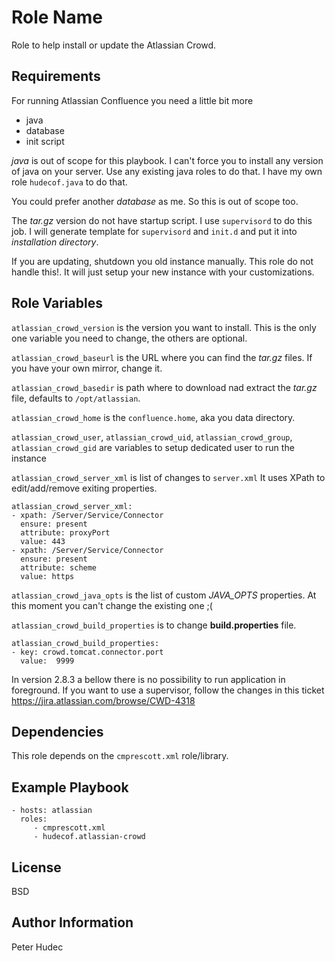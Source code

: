 # Role Name

Role to help install or update the Atlassian Crowd.

## Requirements

For running Atlassian Confluence you need a little bit more

- java
- database
- init script

*java* is out of scope for this playbook. I can't force you to install 
any version of java on your server. Use any existing java roles to do that.
I have my own role `hudecof.java` to do that.

You could prefer another  *database* as me. So this is out of scope too.  

The *tar.gz* version do not have startup script. I use `supervisord` to do this job.
I will generate template for `supervisord` and `init.d` and put it into *installation directory*.

If you are updating, shutdown you old instance manually. This role do not handle this!.
It will just setup your new instance with your customizations.

## Role Variables

`atlassian_crowd_version` is the version you want to install. This is the only one variable you need to change, the others are optional.

`atlassian_crowd_baseurl` is the URL where you can find the *tar.gz* files. If you have your own mirror, change it.

`atlassian_crowd_basedir` is path where to download nad extract the *tar.gz* file, defaults to `/opt/atlassian`.

`atlassian_crowd_home` is the `confluence.home`, aka you data directory.

`atlassian_crowd_user`, `atlassian_crowd_uid`, `atlassian_crowd_group`, `atlassian_crowd_gid` are variables to setup dedicated user to run the instance 

`atlassian_crowd_server_xml` is list of changes to `server.xml` It uses XPath to edit/add/remove exiting properties.

    atlassian_crowd_server_xml:
    - xpath: /Server/Service/Connector
      ensure: present
      attribute: proxyPort
      value: 443
    - xpath: /Server/Service/Connector
      ensure: present
      attribute: scheme
      value: https

`atlassian_crowd_java_opts` is the list of custom *JAVA_OPTS* properties. At this moment you can't change the existing one ;(

`atlassian_crowd_build_properties` is to change **build.properties** file.

    atlassian_crowd_build_properties:
	- key: crowd.tomcat.connector.port
	  value:  9999


In version 2.8.3 a bellow there is no possibility to run application in foreground.
If you want to use a supervisor, follow the changes in this ticket https://jira.atlassian.com/browse/CWD-4318

## Dependencies

This role depends on the `cmprescott.xml` role/library.

## Example Playbook

    - hosts: atlassian
      roles:
         - cmprescott.xml
         - hudecof.atlassian-crowd

## License

BSD

## Author Information

Peter Hudec